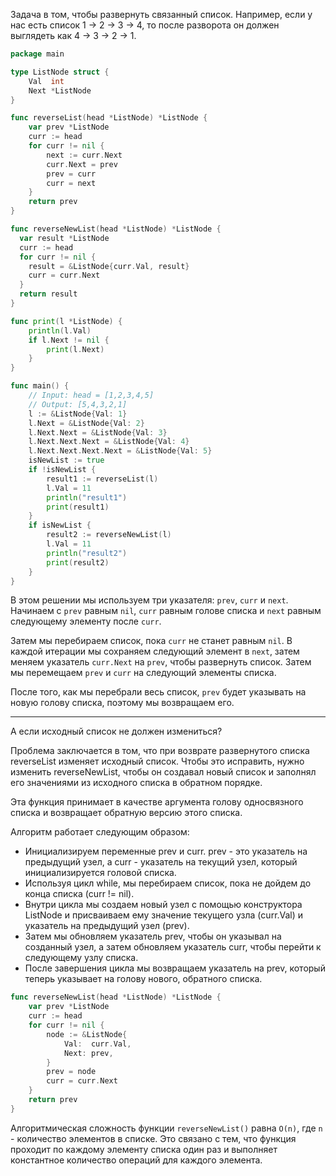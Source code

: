 Задача в том, чтобы развернуть связанный список. Например, если у нас есть список 1 -> 2 -> 3 -> 4, то после разворота он должен выглядеть как 4 -> 3 -> 2 -> 1.

```go
package main

type ListNode struct {
	Val  int
	Next *ListNode
}

func reverseList(head *ListNode) *ListNode {
	var prev *ListNode
	curr := head
	for curr != nil {
		next := curr.Next
		curr.Next = prev
		prev = curr
		curr = next
	}
	return prev
}

func reverseNewList(head *ListNode) *ListNode {
  var result *ListNode
  curr := head
  for curr != nil {
    result = &ListNode{curr.Val, result}
    curr = curr.Next
  }
  return result
}

func print(l *ListNode) {
	println(l.Val)
	if l.Next != nil {
		print(l.Next)
	}
}

func main() {
	// Input: head = [1,2,3,4,5]
	// Output: [5,4,3,2,1]
	l := &ListNode{Val: 1}
	l.Next = &ListNode{Val: 2}
	l.Next.Next = &ListNode{Val: 3}
	l.Next.Next.Next = &ListNode{Val: 4}
	l.Next.Next.Next.Next = &ListNode{Val: 5}
	isNewList := true
	if !isNewList {
		result1 := reverseList(l)
		l.Val = 11
		println("result1")
		print(result1)
	}
	if isNewList {
		result2 := reverseNewList(l)
		l.Val = 11
		println("result2")
		print(result2)
	}
}
```

В этом решении мы используем три указателя: `prev`, `curr` и `next`. Начинаем с `prev` равным `nil`, `curr` равным голове списка и `next` равным следующему элементу после `curr`.

Затем мы перебираем список, пока `curr` не станет равным `nil`. В каждой итерации мы сохраняем следующий элемент в `next`, затем меняем указатель `curr.Next` на `prev`, чтобы развернуть список. Затем мы перемещаем `prev` и `curr` на следующий элементы списка.

После того, как мы перебрали весь список, `prev` будет указывать на новую голову списка, поэтому мы возвращаем его.

---

А если исходный список не должен измениться?

Проблема заключается в том, что при возврате развернутого списка reverseList изменяет исходный список. Чтобы это исправить, нужно изменить reverseNewList, чтобы он создавал новый список и заполнял его значениями из исходного списка в обратном порядке.

Эта функция принимает в качестве аргумента голову односвязного списка и возвращает обратную версию этого списка.

Алгоритм работает следующим образом:

- Инициализируем переменные prev и curr. prev - это указатель на предыдущий узел, а curr - указатель на текущий узел, который инициализируется головой списка.
- Используя цикл while, мы перебираем список, пока не дойдем до конца списка (curr != nil).
- Внутри цикла мы создаем новый узел с помощью конструктора ListNode и присваиваем ему значение текущего узла (curr.Val) и указатель на предыдущий узел (prev).
- Затем мы обновляем указатель prev, чтобы он указывал на созданный узел, а затем обновляем указатель curr, чтобы перейти к следующему узлу списка.
- После завершения цикла мы возвращаем указатель на prev, который теперь указывает на голову нового, обратного списка.

```go
func reverseNewList(head *ListNode) *ListNode {
	var prev *ListNode
	curr := head
	for curr != nil {
		node := &ListNode{
			Val:  curr.Val,
			Next: prev,
		}
		prev = node
		curr = curr.Next
	}
	return prev
}
```

Алгоритмическая сложность функции `reverseNewList()` равна `O(n)`, где `n` - количество элементов в списке. Это связано с тем, что функция проходит по каждому элементу списка один раз и выполняет константное количество операций для каждого элемента.
